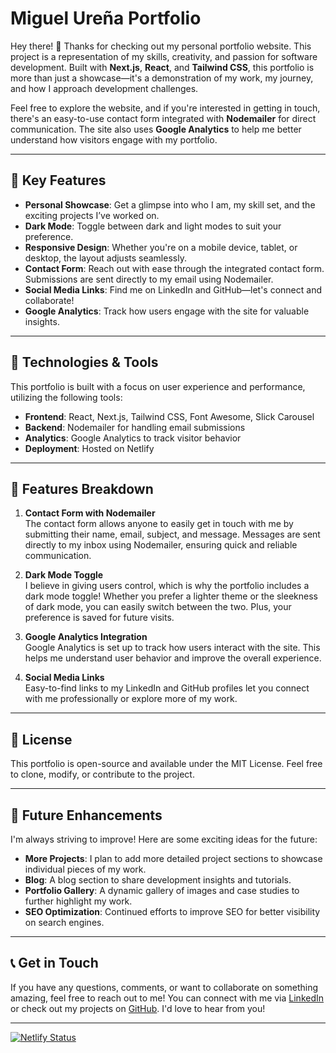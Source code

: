 # Miguel Ureña Portfolio

Hey there! 👋 Thanks for checking out my personal portfolio website. This project is a representation of my skills, creativity, and passion for software development. Built with **Next.js**, **React**, and **Tailwind CSS**, this portfolio is more than just a showcase—it's a demonstration of my work, my journey, and how I approach development challenges.

Feel free to explore the website, and if you're interested in getting in touch, there's an easy-to-use contact form integrated with **Nodemailer** for direct communication. The site also uses **Google Analytics** to help me better understand how visitors engage with my portfolio.

---

## 🚀 Key Features

- **Personal Showcase**: Get a glimpse into who I am, my skill set, and the exciting projects I’ve worked on.
- **Dark Mode**: Toggle between dark and light modes to suit your preference.
- **Responsive Design**: Whether you're on a mobile device, tablet, or desktop, the layout adjusts seamlessly.
- **Contact Form**: Reach out with ease through the integrated contact form. Submissions are sent directly to my email using Nodemailer.
- **Social Media Links**: Find me on LinkedIn and GitHub—let's connect and collaborate!
- **Google Analytics**: Track how users engage with the site for valuable insights.

---

## 🔧 Technologies & Tools

This portfolio is built with a focus on user experience and performance, utilizing the following tools:

- **Frontend**: React, Next.js, Tailwind CSS, Font Awesome, Slick Carousel
- **Backend**: Nodemailer for handling email submissions
- **Analytics**: Google Analytics to track visitor behavior
- **Deployment**: Hosted on Netlify

---

## 📌 Features Breakdown

1. **Contact Form with Nodemailer**  
   The contact form allows anyone to easily get in touch with me by submitting their name, email, subject, and message. Messages are sent directly to my inbox using Nodemailer, ensuring quick and reliable communication.

2. **Dark Mode Toggle**  
   I believe in giving users control, which is why the portfolio includes a dark mode toggle! Whether you prefer a lighter theme or the sleekness of dark mode, you can easily switch between the two. Plus, your preference is saved for future visits.

3. **Google Analytics Integration**  
   Google Analytics is set up to track how users interact with the site. This helps me understand user behavior and improve the overall experience.

4. **Social Media Links**  
   Easy-to-find links to my LinkedIn and GitHub profiles let you connect with me professionally or explore more of my work.

---

## 📜 License

This portfolio is open-source and available under the MIT License. Feel free to clone, modify, or contribute to the project.

---

## 🔮 Future Enhancements

I'm always striving to improve! Here are some exciting ideas for the future:

- **More Projects**: I plan to add more detailed project sections to showcase individual pieces of my work.  
- **Blog**: A blog section to share development insights and tutorials.  
- **Portfolio Gallery**: A dynamic gallery of images and case studies to further highlight my work.  
- **SEO Optimization**: Continued efforts to improve SEO for better visibility on search engines.

---

## 📞 Get in Touch

If you have any questions, comments, or want to collaborate on something amazing, feel free to reach out to me! You can connect with me via [LinkedIn](https://linkedin.com/in/miguelurena) or check out my projects on [GitHub](https://github.com/miguelurena). I'd love to hear from you!

---

[![Netlify Status](https://api.netlify.com/api/v1/badges/aad011d7-3385-4700-8ec2-18ae004664ed/deploy-status)](https://app.netlify.com/sites/miguelurenaportfolio/deploys)

